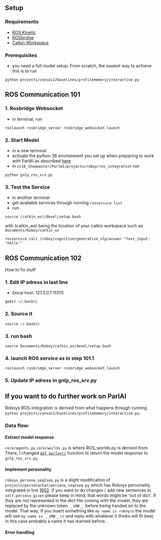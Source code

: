 ## Setup
### Requirements
- [ROS Kinetic](http://wiki.ros.org/kinetic)
- [ROSbridge](http://wiki.ros.org/rosbridge_suite)
- [Catkin Workspace](https://github.com/Roboy)

### Prerequisites

- you need a full model setup. From scratch, the easiest way to achieve this is to run
```
python projects/convai2/baselines/profilememory/interactive.py 
```

## ROS Communication 101

### 1. Rosbridge Websocket
- in terminal, run 
```
roslaunch rosbridge_server rosbridge_websocket.launch
```

### 2. Start Model
- in a new terminal
- activate the python 36 environment you set up when preparing to work with ParlAI as described [here](https://github.com/Roboy/ParlAI/)
- in `ss18_showmaster/ParlAI/projects/roboy/ros_integration` run 
```
python gnlp_ros_srv.py
```

### 3. Test the Service
- in another terminal
- get available services through running `rosservice list`
- run 
```
source (catkin_ws)/devel/setup.bash
```
with (catkin_ws) being the location of your catkin workspace such as `Documents/Roboy/catkin_ws`
```
rosservice call /roboy/cognition/generative_nlp/answer "text_input: 'hello'"
```

## ROS Communication 102
How to fix stuff

### 1. Edit IP adress in last line 
- (local host: 127.0.0.1:11311)
```
gedit ~/.bashrc
```
### 2. Source it 
```
source ~/.bashrc
```
### 3. run bash
```
source Documents/Roboy/catkin_ws/devel/setup.bash
```
### 4. launch ROS service as in step 101.1
```
roslaunch rosbridge_server rosbridge_websocket.launch
```
### 5. Update IP adress in gnlp_ros_srv.py 


## If you want to do further work on ParlAI

Roboys ROS-integration is derived from what happens through running `python projects/convai2/baselines/profilememory/interactive.py`.

### Data flow:

#### Extract model response
`core/agents.py`
`core/worlds.py` is where ROS_worlds.py is derived from. There, I changed [`def parlay()`](https://github.com/Roboy/ParlAI/blob/56b0d6ad5962cec0465d37a74e6211b12c60463e/parlai/core/worlds.py#L237-L245) function to return the model response to `gnlp_ros_srv.py`. 

#### Implement personality
`roboys_persona_seq2seq.py` is a slight modification of  `projects/personachat/persona_seq2seq.py` which has Roboys personality integrated in line [1602](https://github.com/Roboy/ParlAI/blob/b9844eaf83b5cb5c0fcb0d00c7fd68dcf28ea7cd/projects/roboy/ros_integration/roboys_persona_seq2seq.py#L1602). If you want to do changes / add new sentences to `self.persona_given` please keep in mind, that words might be 'out of dict'. If they are not represented in the dict-file coming with the model, they are replaced by the unknown token `__UNK__` before being handed on to the model. That way, if you insert something like `my name is roboy\n` the model will see `my name is __UNK__\n` and reply with whatever it thinks will fit best, in this case probably a name it has learned before. 

#### Error handling
